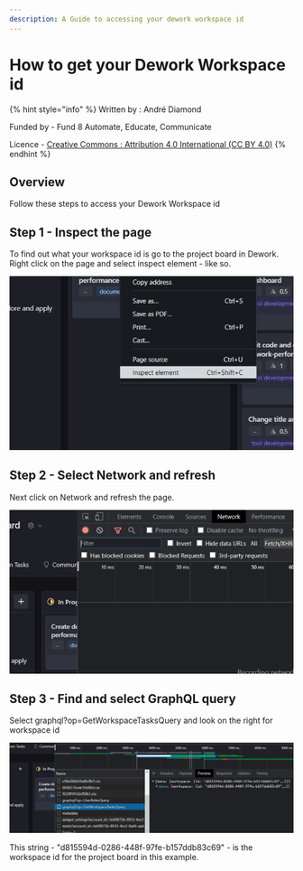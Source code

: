 ```yaml
---
description: A Guide to accessing your dework workspace id
---
```


# How to get your Dework Workspace id

{% hint style="info" %}
Written by : André Diamond

Funded by - Fund 8 Automate, Educate, Communicate

Licence - [Creative Commons : Attribution 4.0 International (CC BY 4.0)](https://creativecommons.org/licenses/by/4.0/)
{% endhint %}

## Overview

Follow these steps to access your Dework Workspace id

## Step 1 - Inspect the page

To find out what your workspace id is go to the project board in Dework. Right click on the page and select inspect element - like so.

![](<../../.gitbook/assets/image (1) (1) (1) (1) (1).png>)

## Step 2 - Select Network and refresh

Next click on Network and refresh the page.

![](<../../.gitbook/assets/image (3) (1) (1) (1) (1).png>)

## Step 3 - Find and select GraphQL query

Select graphql?op=GetWorkspaceTasksQuery and look on the right for workspace id

![](<../../.gitbook/assets/image (2) (1) (1) (1).png>)

This string - "d815594d-0286-448f-97fe-b157ddb83c69" - is the workspace id for the project board in this example.

